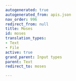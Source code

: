 ```yaml
---
autogenerated: true
autogenerated_from: apis.json
nav_order: 996
redirect_from: null
title: Moses
id: moses
translation_types:
- Text
- File
active: true
grand_parent: Input types
parent: Text
redirect_to: moses

---
```


